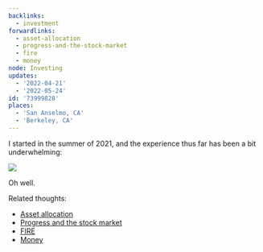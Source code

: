 ```yaml
---
backlinks:
  - investment
forwardlinks:
  - asset-allocation
  - progress-and-the-stock-market
  - fire
  - money
node: Investing
updates:
  - '2022-04-21'
  - '2022-05-24'
id: '73999828'
places:
  - 'San Anselmo, CA'
  - 'Berkeley, CA'
---
```

I started in the summer of 2021, and the experience thus far has been a bit underwhelming: 

![](images/73999828/wZwPtqshCu.webp "")

Oh well.

Related thoughts: 

- [Asset allocation](asset-allocation.md)
- [Progress and the stock market](progress-and-the-stock-market.md)
- [FIRE](fire.md)
- [Money](money.md)

